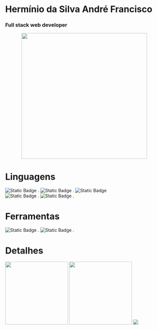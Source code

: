 <h1>Hermínio da Silva André Francisco</h1>

<h3>Full stack web developer</h3>

<div align="center">
 <img width="400px" src="alex silva.gif" />
</div>

<h1> Linguagens </h1>

<div>
  <img alt="Static Badge" src="https://img.shields.io/badge/HTML5-0?style=social&logo=html5"> .
  <img alt="Static Badge" src="https://img.shields.io/badge/CSS3-0?style=social&logo=css3"> .
  <img alt="Static Badge" src="https://img.shields.io/badge/SASS-0?style=social&logo=sass">

 <div>
   <img alt="Static Badge" src="https://img.shields.io/badge/JAVASCRIPT-0?style=social&logo=JavaScript&logoColor=yellow"> .
   <img alt="Static Badge" src="https://img.shields.io/badge/TYPESCRIPT-0?style=social&logo=TypeScript&logoColor=blue"> .
 </div>
</div>

  <h1> Ferramentas </h1>
  
  <img alt="Static Badge" src="https://img.shields.io/badge/GIT-0?style=social&logo=git"> .
  <img alt="Static Badge" src="https://img.shields.io/badge/GITHUB-0?style=social&logo=github"> .

<div>
 <h1> Detalhes </h1>
<img   height="200em" src="https://github-readme-stats.vercel.app/api?username=AlexSilvaCB&count_private=true&show_icons=true&theme=dracula"/>

<img height="200em" src="https://github-readme-stats.vercel.app/api/top-langs/?username=AlexSilvaCB&layout=compact&theme=dracula"/>
<img src="https://github.com/LuigiGF/LuigiGF/blob/output/github-contribution-grid-snake.svg">
</div>
